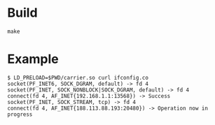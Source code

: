 # Build

    make

# Example

    $ LD_PRELOAD=$PWD/carrier.so curl ifconfig.co
    socket(PF_INET6, SOCK_DGRAM, default) -> fd 4
    socket(PF_INET, SOCK_NONBLOCK|SOCK_DGRAM, default) -> fd 4
    connect(fd 4, AF_INET{192.168.1.1:13568}) -> Success
    socket(PF_INET, SOCK_STREAM, tcp) -> fd 4
    connect(fd 4, AF_INET{188.113.88.193:20480}) -> Operation now in progress

